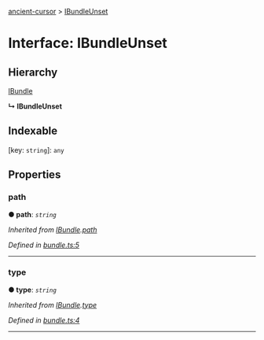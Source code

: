 [ancient-cursor](../README.md) > [IBundleUnset](../interfaces/ibundleunset.md)



# Interface: IBundleUnset

## Hierarchy


 [IBundle](ibundle.md)

**↳ IBundleUnset**







## Indexable

\[key: `string`\]:&nbsp;`any`

## Properties
<a id="path"></a>

###  path

**●  path**:  *`string`* 

*Inherited from [IBundle](ibundle.md).[path](ibundle.md#path)*

*Defined in [bundle.ts:5](https://github.com/AncientSouls/Cursor/blob/a4fb998/src/lib/bundle.ts#L5)*





___

<a id="type"></a>

###  type

**●  type**:  *`string`* 

*Inherited from [IBundle](ibundle.md).[type](ibundle.md#type)*

*Defined in [bundle.ts:4](https://github.com/AncientSouls/Cursor/blob/a4fb998/src/lib/bundle.ts#L4)*





___


